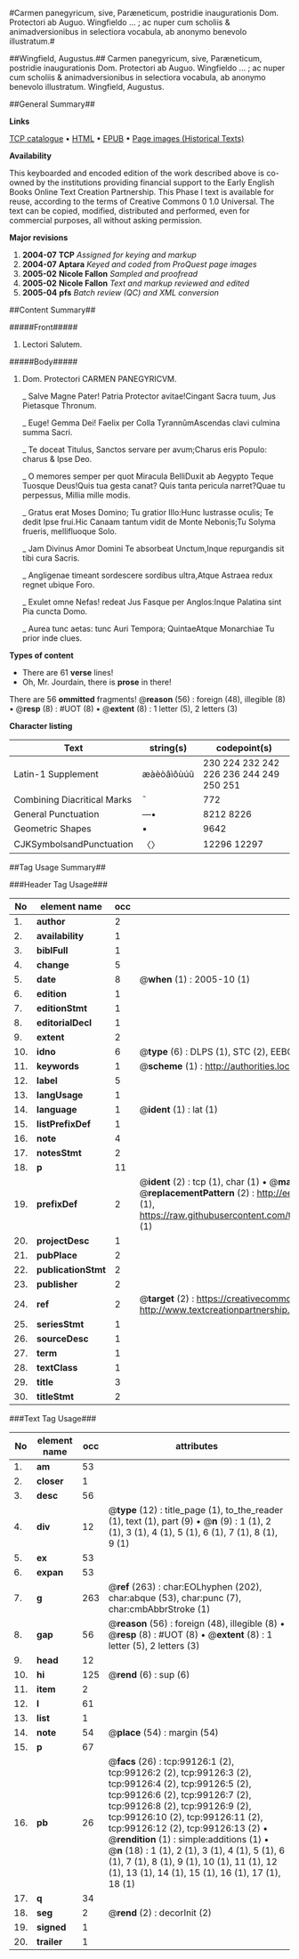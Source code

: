 #Carmen panegyricum, sive, Paræneticum, postridie inaugurationis Dom. Protectori ab Auguo. Wingfieldo ... ; ac nuper cum scholiis & animadversionibus in selectiora vocabula, ab anonymo benevolo illustratum.#

##Wingfield, Augustus.##
Carmen panegyricum, sive, Paræneticum, postridie inaugurationis Dom. Protectori ab Auguo. Wingfieldo ... ; ac nuper cum scholiis & animadversionibus in selectiora vocabula, ab anonymo benevolo illustratum.
Wingfield, Augustus.

##General Summary##

**Links**

[TCP catalogue](http://www.ota.ox.ac.uk/tcp/)  • 
[HTML](http://tei.it.ox.ac.uk/tcp/Texts-HTML/free/A66/A66675.html)  • 
[EPUB](http://tei.it.ox.ac.uk/tcp/Texts-EPUB/free/A66/A66675.epub) • 
[Page images (Historical Texts)](https://data.historicaltexts.jisc.ac.uk/view?pubId=eebo-13338849e&pageId=eebo-13338849e-99126-1)

**Availability**

This keyboarded and encoded edition of the
	       work described above is co-owned by the institutions
	       providing financial support to the Early English Books
	       Online Text Creation Partnership. This Phase I text is
	       available for reuse, according to the terms of Creative
	       Commons 0 1.0 Universal. The text can be copied,
	       modified, distributed and performed, even for
	       commercial purposes, all without asking permission.

**Major revisions**

1. __2004-07__ __TCP__ *Assigned for keying and markup*
1. __2004-07__ __Aptara__ *Keyed and coded from ProQuest page images*
1. __2005-02__ __Nicole Fallon__ *Sampled and proofread*
1. __2005-02__ __Nicole Fallon__ *Text and markup reviewed and edited*
1. __2005-04__ __pfs__ *Batch review (QC) and XML conversion*

##Content Summary##

#####Front#####

1. Lectori Salutem.

#####Body#####

1. Dom. Protectori
CARMEN PANEGYRICVM.

    _ Salve Magne Pater! Patria Protector avitae!Cingant Sacra tuum, Jus Pietasque Thronum.

    _ Euge! Gemma Dei! Faelix per Colla TyrannûmAscendas clavi culmina summa Sacri.

    _ Te doceat Titulus, Sanctos servare per avum;Charus eris Populo: charus & Ipse Deo.

    _ O memores semper per quot Miracula BelliDuxit ab Aegypto Teque Tuosque Deus!Quis tua gesta canat? Quis tanta pericula narret?Quae tu perpessus, Millia mille modis.

    _ Gratus erat Moses Domino; Tu gratior Illo:Hunc lustrasse oculis; Te dedit Ipse frui.Hic Canaam tantum vidit de Monte Nebonis;Tu Solyma frueris, mellifluoque Solo.

    _ Jam Divinus Amor Domini Te absorbeat Unctum,Inque repurgandis sit tibi cura Sacris.

    _ Angligenae timeant sordescere sordibus ultra,Atque Astraea redux regnet ubique Foro.

    _ Exulet omne Nefas! redeat Jus Fasque per Anglos:Inque Palatina sint Pia cuncta Domo.

    _ Aurea tunc aetas: tunc Auri Tempora; QuintaeAtque Monarchiae Tu prior inde clues.

**Types of content**

  * There are 61 **verse** lines!
  * Oh, Mr. Jourdain, there is **prose** in there!

There are 56 **ommitted** fragments! 
 @__reason__ (56) : foreign (48), illegible (8)  •  @__resp__ (8) : #UOT (8)  •  @__extent__ (8) : 1 letter (5), 2 letters (3)

**Character listing**


|Text|string(s)|codepoint(s)|
|---|---|---|
|Latin-1 Supplement|æàèòâìôùúû|230 224 232 242 226 236 244 249 250 251|
|Combining             Diacritical Marks|̄|772|
|General Punctuation|—•|8212 8226|
|Geometric Shapes|▪|9642|
|CJKSymbolsandPunctuation|〈〉|12296 12297|

##Tag Usage Summary##

###Header Tag Usage###

|No|element name|occ|attributes|
|---|---|---|---|
|1.|__author__|2||
|2.|__availability__|1||
|3.|__biblFull__|1||
|4.|__change__|5||
|5.|__date__|8| @__when__ (1) : 2005-10 (1)|
|6.|__edition__|1||
|7.|__editionStmt__|1||
|8.|__editorialDecl__|1||
|9.|__extent__|2||
|10.|__idno__|6| @__type__ (6) : DLPS (1), STC (2), EEBO-CITATION (1), OCLC (1), VID (1)|
|11.|__keywords__|1| @__scheme__ (1) : http://authorities.loc.gov/ (1)|
|12.|__label__|5||
|13.|__langUsage__|1||
|14.|__language__|1| @__ident__ (1) : lat (1)|
|15.|__listPrefixDef__|1||
|16.|__note__|4||
|17.|__notesStmt__|2||
|18.|__p__|11||
|19.|__prefixDef__|2| @__ident__ (2) : tcp (1), char (1)  •  @__matchPattern__ (2) : ([0-9\-]+):([0-9IVX]+) (1), (.+) (1)  •  @__replacementPattern__ (2) : http://eebo.chadwyck.com/downloadtiff?vid=$1&page=$2 (1), https://raw.githubusercontent.com/textcreationpartnership/Texts/master/tcpchars.xml#$1 (1)|
|20.|__projectDesc__|1||
|21.|__pubPlace__|2||
|22.|__publicationStmt__|2||
|23.|__publisher__|2||
|24.|__ref__|2| @__target__ (2) : https://creativecommons.org/publicdomain/zero/1.0/ (1), http://www.textcreationpartnership.org/docs/. (1)|
|25.|__seriesStmt__|1||
|26.|__sourceDesc__|1||
|27.|__term__|1||
|28.|__textClass__|1||
|29.|__title__|3||
|30.|__titleStmt__|2||


###Text Tag Usage###

|No|element name|occ|attributes|
|---|---|---|---|
|1.|__am__|53||
|2.|__closer__|1||
|3.|__desc__|56||
|4.|__div__|12| @__type__ (12) : title_page (1), to_the_reader (1), text (1), part (9)  •  @__n__ (9) : 1 (1), 2 (1), 3 (1), 4 (1), 5 (1), 6 (1), 7 (1), 8 (1), 9 (1)|
|5.|__ex__|53||
|6.|__expan__|53||
|7.|__g__|263| @__ref__ (263) : char:EOLhyphen (202), char:abque (53), char:punc (7), char:cmbAbbrStroke (1)|
|8.|__gap__|56| @__reason__ (56) : foreign (48), illegible (8)  •  @__resp__ (8) : #UOT (8)  •  @__extent__ (8) : 1 letter (5), 2 letters (3)|
|9.|__head__|12||
|10.|__hi__|125| @__rend__ (6) : sup (6)|
|11.|__item__|2||
|12.|__l__|61||
|13.|__list__|1||
|14.|__note__|54| @__place__ (54) : margin (54)|
|15.|__p__|67||
|16.|__pb__|26| @__facs__ (26) : tcp:99126:1 (2), tcp:99126:2 (2), tcp:99126:3 (2), tcp:99126:4 (2), tcp:99126:5 (2), tcp:99126:6 (2), tcp:99126:7 (2), tcp:99126:8 (2), tcp:99126:9 (2), tcp:99126:10 (2), tcp:99126:11 (2), tcp:99126:12 (2), tcp:99126:13 (2)  •  @__rendition__ (1) : simple:additions (1)  •  @__n__ (18) : 1 (1), 2 (1), 3 (1), 4 (1), 5 (1), 6 (1), 7 (1), 8 (1), 9 (1), 10 (1), 11 (1), 12 (1), 13 (1), 14 (1), 15 (1), 16 (1), 17 (1), 18 (1)|
|17.|__q__|34||
|18.|__seg__|2| @__rend__ (2) : decorInit (2)|
|19.|__signed__|1||
|20.|__trailer__|1||

